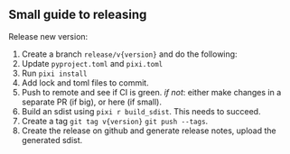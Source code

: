 ## Small guide to releasing

Release new version:

1. Create a branch `release/v{version}` and do the following:
2. Update `pyproject.toml` and `pixi.toml`
3. Run `pixi install`
4. Add lock and toml files to commit.
5. Push to remote and see if CI is green. *if not*: either make changes in a separate PR (if big), or here (if small).
6. Build an sdist using `pixi r build_sdist`. This needs to succeed.
7. Create a tag `git tag v{version}` `git push --tags`.
8. Create the release on github and generate release notes, upload the generated sdist.
